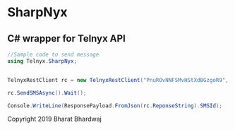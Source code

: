 # SharpNyx
## C# wrapper for Telnyx API

```csharp
//Sample code to send message
using Telnyx.SharpNyx;


TelnyxRestClient rc = new TelnyxRestClient("PnuROvNNFSMvHStXdBGzgoR9", "+16508976777", "+16506003337", "Hello Telnyx");

rc.SendSMSAsync().Wait();

Console.WriteLine(ResponsePayload.FromJson(rc.ReponseString).SMSId);
```


Copyright 2019 Bharat Bhardwaj
